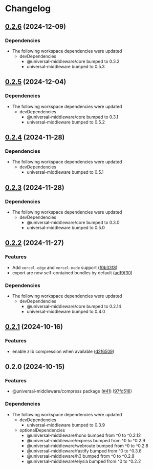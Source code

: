 # Changelog

## [0.2.6](https://github.com/magne4000/universal-middleware/compare/compress-v0.2.5...compress-v0.2.6) (2024-12-09)


### Dependencies

* The following workspace dependencies were updated
  * devDependencies
    * @universal-middleware/core bumped to 0.3.2
    * universal-middleware bumped to 0.5.3

## [0.2.5](https://github.com/magne4000/universal-middleware/compare/compress-v0.2.4...compress-v0.2.5) (2024-12-04)


### Dependencies

* The following workspace dependencies were updated
  * devDependencies
    * @universal-middleware/core bumped to 0.3.1
    * universal-middleware bumped to 0.5.2

## [0.2.4](https://github.com/magne4000/universal-middleware/compare/compress-v0.2.3...compress-v0.2.4) (2024-11-28)


### Dependencies

* The following workspace dependencies were updated
  * devDependencies
    * universal-middleware bumped to 0.5.1

## [0.2.3](https://github.com/magne4000/universal-middleware/compare/compress-v0.2.2...compress-v0.2.3) (2024-11-28)


### Dependencies

* The following workspace dependencies were updated
  * devDependencies
    * @universal-middleware/core bumped to 0.3.0
    * universal-middleware bumped to 0.5.0

## [0.2.2](https://github.com/magne4000/universal-middleware/compare/compress-v0.2.1...compress-v0.2.2) (2024-11-27)


### Features

* Add `vercel-edge` and `vercel-node` support ([f0b33f8](https://github.com/magne4000/universal-middleware/commit/f0b33f8fcb751d50f7062f4b450b7a2c30d9a460))
* export are now self-contained bundles by default ([adf9f30](https://github.com/magne4000/universal-middleware/commit/adf9f3007ac7655e6288fef24d418b159c79d8fd))


### Dependencies

* The following workspace dependencies were updated
  * devDependencies
    * @universal-middleware/core bumped to 0.2.14
    * universal-middleware bumped to 0.4.0

## [0.2.1](https://github.com/magne4000/universal-middleware/compare/compress-v0.2.0...compress-v0.2.1) (2024-10-16)


### Features

* enable zlib compression when available ([d2f6509](https://github.com/magne4000/universal-middleware/commit/d2f6509164e09b0d3ee9d24ae4f7a5a9c558292b))

## 0.2.0 (2024-10-15)


### Features

* @universal-middleware/compress package ([#41](https://github.com/magne4000/universal-middleware/issues/41)) ([97fd518](https://github.com/magne4000/universal-middleware/commit/97fd51819192a1d8b1d6659995b197ae8ddeb163))


### Dependencies

* The following workspace dependencies were updated
  * devDependencies
    * universal-middleware bumped to 0.3.9
  * optionalDependencies
    * @universal-middleware/hono bumped from ^0 to ^0.2.12
    * @universal-middleware/express bumped from ^0 to ^0.2.9
    * @universal-middleware/webroute bumped from ^0 to ^0.2.8
    * @universal-middleware/fastify bumped from ^0 to ^0.3.6
    * @universal-middleware/h3 bumped from ^0 to ^0.2.8
    * @universal-middleware/elysia bumped from ^0 to ^0.2.2
